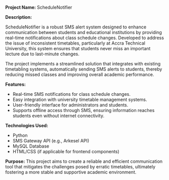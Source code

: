 **Project Name:** ScheduleNotifier 

**Description:**

ScheduleNotifier is a robust SMS alert system designed to enhance communication between students and educational institutions by providing real-time notifications about class schedule changes. Developed to address the issue of inconsistent timetables, particularly at Accra Technical University, this system ensures that students never miss an important lecture due to last-minute changes. 

The project implements a streamlined solution that integrates with existing timetabling systems, automatically sending SMS alerts to students, thereby reducing missed classes and improving overall academic performance.

**Features:**
- Real-time SMS notifications for class schedule changes.
- Easy integration with university timetable management systems.
- User-friendly interface for administrators and students.
- Supports offline access through SMS, ensuring information reaches students even without internet connectivity.

**Technologies Used:**
- Python
- SMS Gateway API (e.g., Arkesel API)
- MySQL Database
- HTML/CSS (if applicable for frontend components)

**Purpose:**
This project aims to create a reliable and efficient communication tool that mitigates the challenges posed by erratic timetables, ultimately fostering a more stable and supportive academic environment.
